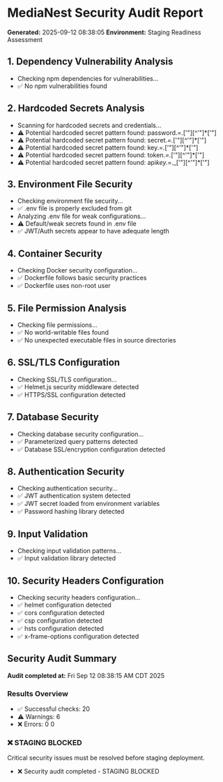 # MediaNest Security Audit Report

**Generated:** 2025-09-12 08:38:05
**Environment:** Staging Readiness Assessment

## 1. Dependency Vulnerability Analysis

- Checking npm dependencies for vulnerabilities...
- ✅ No npm vulnerabilities found

## 2. Hardcoded Secrets Analysis

- Scanning for hardcoded secrets and credentials...
- ⚠️ Potential hardcoded secret pattern found: password._=._['"][^'"]\*['"]
- ⚠️ Potential hardcoded secret pattern found: secret._=._['"][^'"]\*['"]
- ⚠️ Potential hardcoded secret pattern found: key._=._['"][^'"]\*['"]
- ⚠️ Potential hardcoded secret pattern found: token._=._['"][^'"]\*['"]
- ⚠️ Potential hardcoded secret pattern found: api*key.*=.\_['"][^'"]\*['"]

## 3. Environment File Security

- Checking environment file security...
- ✅ .env file is properly excluded from git
- Analyzing .env file for weak configurations...
- ⚠️ Default/weak secrets found in .env file
- ✅ JWT/Auth secrets appear to have adequate length

## 4. Container Security

- Checking Docker security configuration...
- ✅ Dockerfile follows basic security practices
- ✅ Dockerfile uses non-root user

## 5. File Permission Analysis

- Checking file permissions...
- ✅ No world-writable files found
- ✅ No unexpected executable files in source directories

## 6. SSL/TLS Configuration

- Checking SSL/TLS configuration...
- ✅ Helmet.js security middleware detected
- ✅ HTTPS/SSL configuration detected

## 7. Database Security

- Checking database security configuration...
- ✅ Parameterized query patterns detected
- ✅ Database SSL/encryption configuration detected

## 8. Authentication Security

- Checking authentication security...
- ✅ JWT authentication system detected
- ✅ JWT secret loaded from environment variables
- ✅ Password hashing library detected

## 9. Input Validation

- Checking input validation patterns...
- ✅ Input validation library detected

## 10. Security Headers Configuration

- Checking security headers configuration...
- ✅ helmet configuration detected
- ✅ cors configuration detected
- ✅ csp configuration detected
- ✅ hsts configuration detected
- ✅ x-frame-options configuration detected

## Security Audit Summary

**Audit completed at:** Fri Sep 12 08:38:15 AM CDT 2025

### Results Overview

- ✅ Successful checks: 20
- ⚠️ Warnings: 6
- ❌ Errors: 0
  0

### ❌ STAGING BLOCKED

Critical security issues must be resolved before staging deployment.

- ❌ Security audit completed - STAGING BLOCKED
